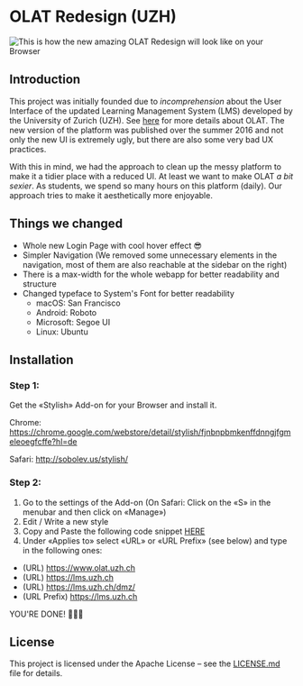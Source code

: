 # OLAT Redesign (UZH)

![This is how the new amazing OLAT Redesign will look like on your Browser](https://www.tinystudio.ch/docs/newolat.png)

## Introduction

This project was initially founded due to *incomprehension* about the User Interface of the updated Learning Management System (LMS) developed by the University of Zurich (UZH). 
See [here](https://en.wikipedia.org/wiki/OLAT) for more details about OLAT. The new version of the platform was published over the summer 2016 and not only the new UI is extremely ugly, but there are also some very bad UX practices.

With this in mind, we had the approach to clean up the messy platform to make it a tidier place with a reduced UI. At least we want to make OLAT *a bit sexier*. As students, we spend so many hours on this platform (daily). Our approach tries to make it aesthetically more enjoyable.

## Things we changed

* Whole new Login Page with cool hover effect 😎
* Simpler Navigation (We removed some unnecessary elements in the navigation, most of them are also reachable at the sidebar on the right)
* There is a max-width for the whole webapp for better readability and structure
* Changed typeface to System's Font for better readability
  * macOS: San Francisco
  * Android: Roboto
  * Microsoft: Segoe UI
  * Linux: Ubuntu

## Installation

### Step 1:

Get the «Stylish» Add-on for your Browser and install it.

Chrome: https://chrome.google.com/webstore/detail/stylish/fjnbnpbmkenffdnngjfgmeleoegfcffe?hl=de

Safari: http://sobolev.us/stylish/

### Step 2: 

1. Go to the settings of the Add-on (On Safari: Click on the «S» in the menubar and then click on «Manage»)
2. Edit / Write a new style
3. Copy and Paste the following code snippet [HERE](https://raw.githubusercontent.com/mnbucher/olat/master/olatpolishing.scss)
4. Under «Applies to» select «URL» or «URL Prefix» (see below) and type in the following ones:
- (URL) https://www.olat.uzh.ch
- (URL) https://lms.uzh.ch
- (URL) https://lms.uzh.ch/dmz/
- (URL Prefix) https://lms.uzh.ch

YOU'RE DONE! 👍🏼🎉

## License
This project is licensed under the Apache License – see the [LICENSE.md](LICENSE.md) file for details.
